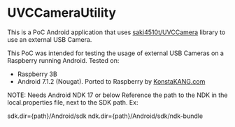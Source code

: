 # UVCCameraUtility

This is a PoC Android application that uses [saki4510t/UVCCamera](https://github.com/saki4510t/UVCCamera "saki4510t/UVCCamera") library to use an external USB Camera.

This PoC was intended for testing the usage of external USB Cameras on a Raspberry running Android.
Tested on:
* Raspberry 3B
* Android 7.1.2 (Nougat). Ported to Raspberry by [KonstaKANG.com](https://konstakang.com/devices/rpi3/CM14.1/ "KonstaKANG.com")

NOTE: Needs Android NDK 17 or below
Reference the path to the NDK in the local.properties file, next to the SDK path. Ex:

sdk.dir={path}/Android/sdk
ndk.dir={path}/Android/sdk/ndk-bundle
